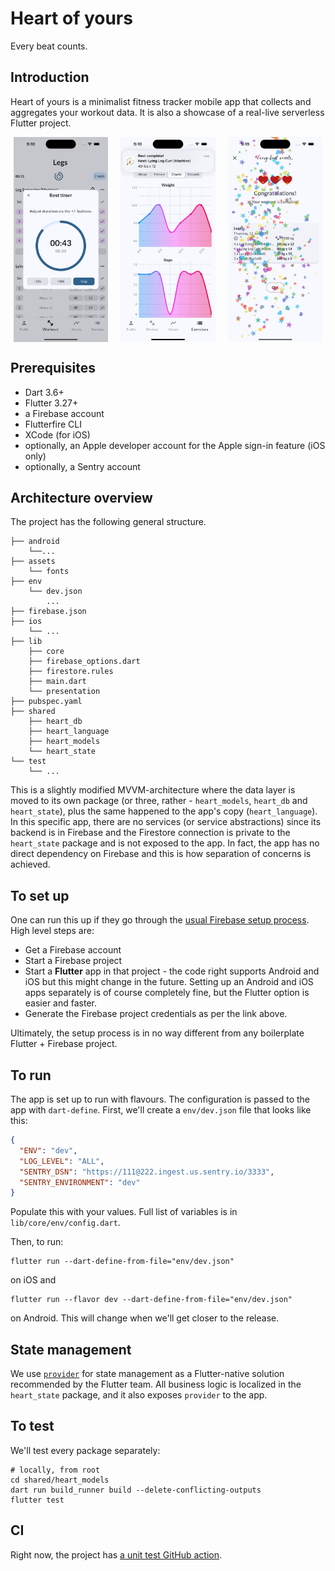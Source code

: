 # Heart of yours

Every beat counts.

## Introduction

Heart of yours is a minimalist fitness tracker mobile app that collects and aggregates your workout
data. It is also a
showcase of a real-live serverless Flutter project.

<div style="display: flex; justify-content: space-around; align-items: center; gap: 10px;">
  <img src="assets/screenshots/timer.png" alt="Workout" style="width: 30%;">
  <img src="assets/screenshots/charts.png" alt="Exercises" style="width: 30%;">
  <img src="assets/screenshots/congrats.png" alt="History" style="width: 30%;">
</div>

## Prerequisites

- Dart 3.6+
- Flutter 3.27+
- a Firebase account
- Flutterfire CLI
- XCode (for iOS)
- optionally, an Apple developer account for the Apple sign-in feature (iOS only)
- optionally, a Sentry account

## Architecture overview

The project has the following general structure.

```
├── android
    └──...
├── assets
    └── fonts
├── env
    └── dev.json
        ...
├── firebase.json
├── ios
    └── ...
├── lib
    ├── core
    ├── firebase_options.dart
    ├── firestore.rules
    ├── main.dart
    └── presentation
├── pubspec.yaml
├── shared
    ├── heart_db
    ├── heart_language
    ├── heart_models
    └── heart_state
└── test
    └── ...
```

This is a slightly modified MVVM-architecture where the data layer is moved to its own package (or
three, rather - `heart_models`, `heart_db` and `heart_state`), plus the same happened to the app's
copy (`heart_language`). In this specific app, there are no services (or service abstractions) since
its backend is in Firebase and the Firestore connection is private to the `heart_state` package and
is not exposed to the app. In fact, the app has no direct dependency on Firebase and this is how
separation of concerns is achieved.

## To set up

One can run this up if they go through
the [usual Firebase setup process](https://firebase.flutter.dev/docs/overview/).
High level steps are:

- Get a Firebase account
- Start a Firebase project
- Start a **Flutter** app in that project - the code right supports Android and iOS but this might
  change in the future.
  Setting up an Android and iOS apps separately is of course completely fine, but the Flutter option
  is easier and
  faster.
- Generate the Firebase project credentials as per the link above.

Ultimately, the setup process is in no way different from any boilerplate Flutter + Firebase
project.

## To run

The app is set up to run with flavours. The configuration is passed to the app with `dart-define`.
First, we'll create a `env/dev.json` file that looks like this:

```json
{
  "ENV": "dev",
  "LOG_LEVEL": "ALL",
  "SENTRY_DSN": "https://111@222.ingest.us.sentry.io/3333",
  "SENTRY_ENVIRONMENT": "dev"
}
```

Populate this with your values. Full list of variables is in `lib/core/env/config.dart`.

Then, to run:

```shell
flutter run --dart-define-from-file="env/dev.json"
```

on iOS and

```shell
flutter run --flavor dev --dart-define-from-file="env/dev.json"
```

on Android. This will change when we'll get closer to the release.

## State management

We use [`provider`](https://pub.dev/packages/provider) for state management as a Flutter-native
solution recommended by
the Flutter team. All business logic is localized in the `heart_state` package, and it also
exposes `provider` to the
app.

## To test

We'll test every package separately:

```shell
# locally, from root
cd shared/heart_models
dart run build_runner build --delete-conflicting-outputs
flutter test
```

## CI

Right now, the project has [a unit test GitHub action](.github/workflows/unit-tests.yml).